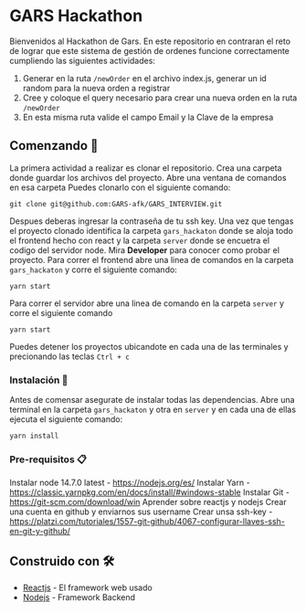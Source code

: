# GARS Hackathon
Bienvenidos al Hackathon de Gars. En este repositorio en contraran el reto de lograr que este sistema de gestión de ordenes funcione correctamente cumpliendo las siguientes actividades:
1. Generar en la ruta `/newOrder` en el archivo index.js, generar un id random para la nueva orden a registrar
2. Cree y coloque el query necesario para crear una nueva orden en la ruta `/newOrder`
3. En esta misma ruta valide el campo Email y la Clave de la empresa
## Comenzando 🚀
La primera actividad a realizar es clonar el repositorio.
Crea una carpeta donde guardar los archivos del proyecto.
Abre una ventana de comandos en esa carpeta
Puedes clonarlo con el siguiente comando:
```
git clone git@github.com:GARS-afk/GARS_INTERVIEW.git
```
Despues deberas ingresar la contraseña de tu ssh key.
Una vez que tengas el proyecto clonado identifica la carpeta `gars_hackaton` donde se aloja todo el frontend hecho con react y la carpeta `server` donde se encuetra el codigo del servidor node.
Mira **Developer** para conocer como probar el proyecto.
Para correr el frontend abre una linea de comandos en la carpeta `gars_hackaton` y corre el siguiente comando:
```
yarn start
```
Para correr el servidor abre una linea de comando en la carpeta `server` y corre el siguiente comando
```
yarn start
```
Puedes detener los proyectos ubicandote en cada una de las terminales y precionando las teclas `Ctrl + c`
### Instalación 🔧
Antes de comensar asegurate de instalar todas las dependencias.
Abre una terminal en la carpeta `gars_hackaton` y otra en `server` y en cada una de ellas ejecuta el siguiente comando:
```
yarn install
```
### Pre-requisitos 📋
Instalar node 14.7.0 latest - https://nodejs.org/es/
Instalar Yarn - https://classic.yarnpkg.com/en/docs/install/#windows-stable
Instalar Git - https://git-scm.com/download/win
Aprender sobre reactjs y nodejs
Crear una cuenta en github y enviarnos sus username
Crear unsa ssh-key - https://platzi.com/tutoriales/1557-git-github/4067-configurar-llaves-ssh-en-git-y-github/
## Construido con 🛠️
* [Reactjs](https://es.reactjs.org/docs/getting-started.html) - El framework web usado
* [Nodejs](https://nodejs.org/es/docs/) - Framework Backend